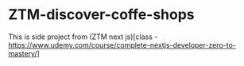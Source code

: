 # ZTM-discover-coffe-shops
This is side project from (ZTM next js)[class -https://www.udemy.com/course/complete-nextjs-developer-zero-to-mastery/]
